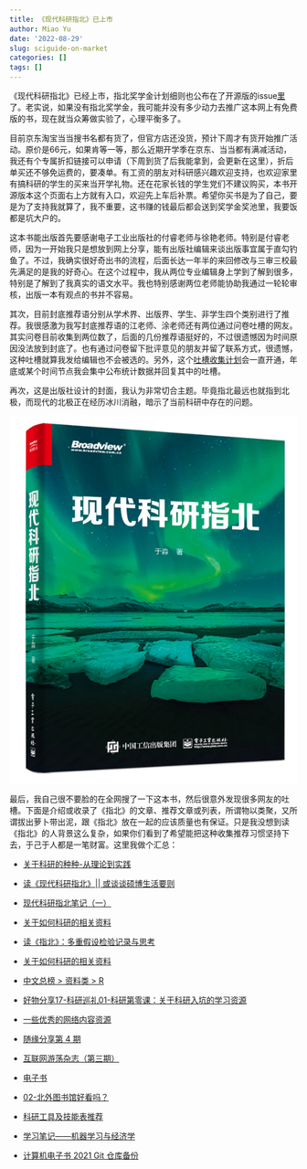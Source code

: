 ```yaml
---
title: 《现代科研指北》已上市
author: Miao Yu
date: '2022-08-29'
slug: sciguide-on-market
categories: []
tags: []
---
```


《现代科研指北》已经上市，指北奖学金计划细则也公布在了开源版的issue[里](https://github.com/yufree/sciguide/issues/13)了。老实说，如果没有指北奖学金，我可能并没有多少动力去推广这本网上有免费版的书，现在就当众筹做实验了，心理平衡多了。

目前京东淘宝当当搜书名都有货了，但官方店还没货，预计下周才有货开始推广活动。原价是66元，如果肯等一等，那么近期开学季在京东、当当都有满减活动，我还有个专属折扣链接可以申请（下周到货了后我能拿到，会更新在这里），折后单买还不够免运费的，要凑单。有工资的朋友对科研感兴趣欢迎支持，也欢迎家里有搞科研的学生的买来当开学礼物。还在花家长钱的学生党们不建议购买，本书开源版本这个页面右上方就有入口，欢迎先上车后补票。希望你买书是为了自己，要是为了支持我就算了，我不重要，这书赚的钱最后都会送到奖学金奖池里，我要饭都是坑大户的。

这本书能出版首先要感谢电子工业出版社的付睿老师与徐艳老师。特别是付睿老师，因为一开始我只是想放到网上分享，能有出版社编辑来谈出版事宜属于直勾钓鱼了。不过，我确实很好奇出书的流程，后面长达一年半的来回修改与三审三校最先满足的是我的好奇心。在这个过程中，我从两位专业编辑身上学到了解到很多，特别是了解到了我真实的语文水平。我也特别感谢两位老师能协助我通过一轮轮审核，出版一本有观点的书并不容易。

其次，目前封底推荐语分别从学术界、出版界、学生、非学生四个类别进行了推荐。我很感激为我写封底推荐语的江老师、涂老师还有两位通过问卷吐槽的网友。其实问卷目前收集到两位数了，后面的几份推荐语挺好的，不过很遗憾因为时间原因没法放到封底了。也有通过问卷留下批评意见的朋友并留了联系方式，很遗憾，这种吐槽就算我发给编辑也不会被选的。另外，这个[吐槽收集计划](https://wj.qq.com/s2/10408005/9374/)会一直开通，年底或某个时间节点我会集中公布统计数据并回复其中的吐槽。

再次，这是出版社设计的封面，我认为非常切合主题。毕竟指北最远也就指到北极，而现代的北极正在经历冰川消融，暗示了当前科研中存在的问题。

![](images/WechatIMG943.jpeg)

最后，我自己很不要脸的在全网搜了一下这本书，然后很意外发现很多网友的吐槽。下面是介绍或收录了《指北》的文章、推荐文章或列表，所谓物以类聚，又所谓拔出萝卜带出泥，跟《指北》放在一起的应该质量也有保证。只是我没想到读《指北》的人背景这么复杂，如果你们看到了希望能把这种收集推荐习惯坚持下去，于己于人都是一笔财富。这里我做个汇总：

- [关于科研的种种-从理论到实践](https://zhuanlan.zhihu.com/p/513765150)

- [读《现代科研指北》|| 或谈谈硕博生活要则](https://www.jianshu.com/p/8ea4bd7577c2)

- [现代科研指北笔记（一）](https://blog.csdn.net/mojujiang/article/details/110819846)

- [关于如何科研的相关资料](https://zxl19.github.io/academic-guide/)

- [读《指北》：多重假设检验记录与思考](https://shixiangwang.github.io/blog/multiple-stats-testing-and-thinking/)

- [关于如何科研的相关资料](https://zxl19.github.io/academic-guide/)

- [中文总榜 > 资料类 > R](https://github.com/Tirklee/GitHub-Chinese-Top-Charts/blob/4ddb578f1696f4160a2ec52cfe0a8081dcdc1f93/content/charts/overall/knowledge/R.md)

- [好物分享17-科研巡礼01-科研第零课：关于科研入坑的学习资源](https://cloud.tencent.com/developer/article/1920316)

- [一些优秀的网络内容资源](https://idushu.com/%E4%B8%80%E4%BA%9B%E4%BC%98%E7%A7%80%E7%9A%84%E7%BD%91%E7%BB%9C%E5%86%85%E5%AE%B9%E8%B5%84%E6%BA%90/)

- [随缘分享第 4 期](https://xuanwo.io/2021/01-share-with-luck-4th/)

- [互联网游荡杂志（第三期）](https://chowdera.com/2021/12/202112171111551186.html)

- [电子书](https://github.com/dingeral/net_note/blob/86e75b2f4a444413313ec01888ef0059d3215b72/docs/%E8%BD%A6%E5%BA%93/%E7%94%B5%E5%AD%90%E4%B9%A6.md)

- [02-北外图书馆好看吗？](https://github.com/mugpeng/second_brain/blob/48e29037131a8f5fb81116f6d73c5b39434922c3/docs/02-%E5%8C%97%E5%A4%96%E5%9B%BE%E4%B9%A6%E9%A6%86%E5%A5%BD%E7%9C%8B%E5%90%97%EF%BC%9F.md)

- [科研工具及技能表推荐](https://github.com/MLNBA-Lab/DataCollection2Public/blob/1ece83ca3d1e2009cc5c8c25b7cdf8100fae47bf/%E7%A7%91%E7%A0%94%E6%96%B9%E6%B3%95%E5%8F%8A%E5%B7%A5%E5%85%B7/%E7%A7%91%E7%A0%94%E5%B7%A5%E5%85%B7%E5%8F%8A%E6%8A%80%E8%83%BD%E8%A1%A8%E6%8E%A8%E8%8D%90.md)

- [学习笔记——机器学习与经济学](https://github.com/jmxsy2016/Data-Science-and-Economics/blob/aeebd1f13c4881fdd1d30222f9d1848c0c684a93/README.md)

- [计算机电子书 2021 Git 仓库备份](https://github.com/apachecn/it-ebooks-archive/blob/66a1d479215c0e325d5b86175996a7677d4ff19c/docs/it-ebooks-2021.md)

